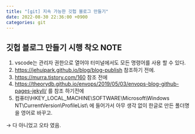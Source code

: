 ```yaml
---
title: "[git] 지속 가능한 깃헙 블로그 만들기"
date: 2022-08-30 22:36:00 +0900
categories: git
---
```


## 깃헙 블로그 만들기 시행 착오 NOTE

1. vscode는 관리자 권한으로 열어야 터미널에서도 모든 명령어를 사용 할 수 있다.
2. https://jehuipark.github.io/blog/blog-publish 참조하기 전에.
3. https://murra.tistory.com/160 참조 전에
4. https://theorydb.github.io/envops/2019/05/03/envops-blog-github-pages-jekyll/ 를 참조 하기전에
5. 컴퓨터\HKEY_LOCAL_MACHINE\SOFTWARE\Microsoft\Windows NT\CurrentVersion\ProfileList\ 에 들어가서 아무 생각 없이 한글로 만든 폴더명을 영어로 바꾸고.

 &rightarrow; 다 아니었고 오타 였음.